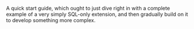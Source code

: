 A quick start guide, which ought to just dive right in with a complete example of a very simply SQL-only extension, and then gradually build on it to develop something more complex.
